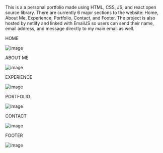 This is a a personal portfolio made using HTML, CSS, JS, and react open source library. There are currently 6 major sections to the website: Home, About Me, Experience, Portfolio, Contact, and Footer. The project is also hosted by netlify and linked with EmailJS so users can send their name, email address, and message directly to my main email as well.

HOME

![image](https://user-images.githubusercontent.com/118594101/226083505-72369464-9b50-4a29-8f30-ebb53fe9e200.png)

ABOUT ME

![image](https://user-images.githubusercontent.com/118594101/226083525-2d7be9c9-dfbe-47b0-8f72-44d957a52e08.png)

EXPERIENCE

![image](https://user-images.githubusercontent.com/118594101/226083537-627d5552-f2c1-4add-88b7-f63182d869a6.png)

PORTFOLIO

![image](https://user-images.githubusercontent.com/118594101/226083565-1df50c78-b016-47a6-bf6e-10dd52c7b8cf.png)

CONTACT

![image](https://user-images.githubusercontent.com/118594101/226083579-dfa4b300-ccc3-4bdc-aae6-a3c98aa2c762.png)

FOOTER

![image](https://user-images.githubusercontent.com/118594101/226083604-ff924725-0d6a-453d-ace6-d4e0681f1206.png)


